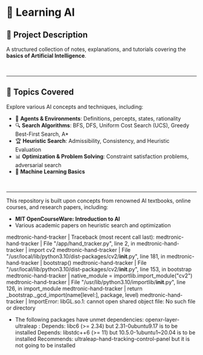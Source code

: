 # 🤖 **Learning AI**

## 📌 **Project Description**

A structured collection of notes, explanations, and tutorials covering the **basics of Artificial Intelligence**. 

<br>

---


## 📖 **Topics Covered**

Explore various AI concepts and techniques, including:

- 🎯 **Agents & Environments**: Definitions, percepts, states, rationality
- 🔍 **Search Algorithms**: BFS, DFS, Uniform Cost Search (UCS), Greedy Best-First Search, A* 
- 🏆 **Heuristic Search**: Admissibility, Consistency, and Heuristic Evaluation
- 📊 **Optimization & Problem Solving**: Constraint satisfaction problems, adversarial search
- 🤖 **Machine Learning Basics**
  
  
<br>

---

This repository is built upon concepts from renowned AI textbooks, online courses, and research papers, including:

- **MIT OpenCourseWare: Introduction to AI**
- Various academic papers on heuristic search and optimization

medtronic-hand-tracker | Traceback (most recent call last):
medtronic-hand-tracker |   File "/app/hand_tracker.py", line 2, in <module>
medtronic-hand-tracker |     import cv2
medtronic-hand-tracker |   File "/usr/local/lib/python3.10/dist-packages/cv2/__init__.py", line 181, in <module>
medtronic-hand-tracker |     bootstrap()
medtronic-hand-tracker |   File "/usr/local/lib/python3.10/dist-packages/cv2/__init__.py", line 153, in bootstrap
medtronic-hand-tracker |     native_module = importlib.import_module("cv2")
medtronic-hand-tracker |   File "/usr/lib/python3.10/importlib/__init__.py", line 126, in import_module
medtronic-hand-tracker |     return _bootstrap._gcd_import(name[level:], package, level)
medtronic-hand-tracker | ImportError: libGL.so.1: cannot open shared object file: No such file or directory


- The following packages have unmet dependencies:
 openxr-layer-ultraleap : Depends: libc6 (>= 2.34) but 2.31-0ubuntu9.17 is to be installed
                          Depends: libstdc++6 (>= 11) but 10.5.0-1ubuntu1~20.04 is to be installed
                          Recommends: ultraleap-hand-tracking-control-panel but it is not going to be installed

